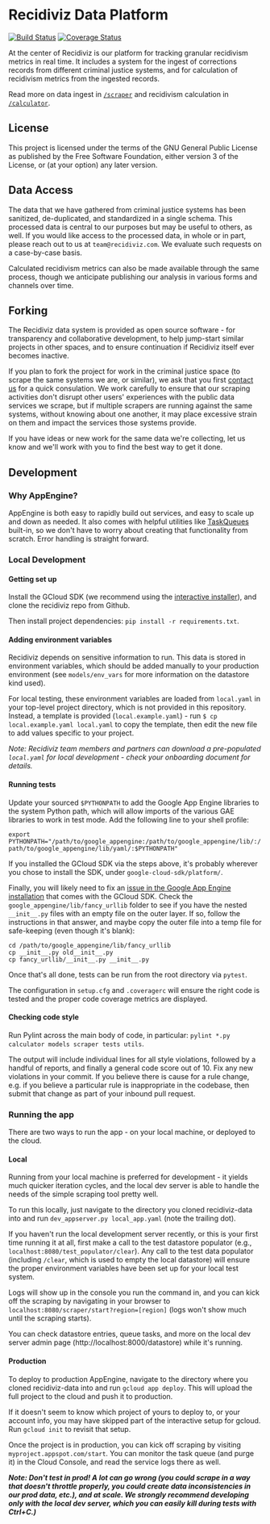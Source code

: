 # Recidiviz Data Platform

[![Build Status](https://travis-ci.org/Recidiviz/recidiviz-data.svg?branch=master)](https://travis-ci.org/Recidiviz/recidiviz-data) [![Coverage Status](https://coveralls.io/repos/github/Recidiviz/recidiviz-data/badge.svg?branch=master)](https://coveralls.io/github/Recidiviz/recidiviz-data?branch=master)

At the center of Recidiviz is our platform for tracking granular recidivism metrics in real time. It includes a system
for the ingest of corrections records from different criminal justice systems, and for calculation of recidivism metrics
from the ingested records.

Read more on data ingest in [`/scraper`](./scraper) and recidivism calculation in [`/calculator`](./calculator).

License
-------

This project is licensed under the terms of the GNU General Public License as published by the Free Software Foundation,
either version 3 of the License, or (at your option) any later version.

Data Access
------

The data that we have gathered from criminal justice systems has been sanitized, de-duplicated, and standardized in a
single schema. This processed data is central to our purposes but may be useful to others, as well. If you would like
access to the processed data, in whole or in part, please reach out to us at `team@recidiviz.com`. We evaluate such
requests on a case-by-case basis.

Calculated recidivism metrics can also be made available through the same process, though we anticipate publishing our
analysis in various forms and channels over time.

Forking
------

The Recidiviz data system is provided as open source software - for transparency and collaborative development, to
help jump-start similar projects in other spaces, and to ensure continuation if Recidiviz itself ever becomes inactive.

If you plan to fork the project for work in the criminal justice space (to scrape the same systems we are, or similar),
we ask that you first [contact us](mailto:team@recidiviz.com) for a quick consulation. We work carefully to ensure
that our scraping activities don't disrupt other users' experiences with the public data services we scrape, but if
multiple scrapers are running against the same systems, without knowing about one another, it may place excessive
strain on them and impact the services those systems provide.

If you have ideas or new work for the same data we're collecting, let us know and we'll work with you to find the
best way to get it done.

Development
------

### Why AppEngine?
AppEngine is both easy to rapidly build out services, and easy to scale up and down as needed. It also comes with
helpful utilities like [TaskQueues](https://cloud.google.com/appengine/docs/standard/python/taskqueue/push/) built-in,
so we don't have to worry about creating that functionality from scratch. Error handling is straight forward.

### Local Development

#### Getting set up
Install the GCloud SDK (we recommend using the [interactive installer](https://cloud.google.com/sdk/downloads#interactive)),
and clone the recidiviz repo from Github.

Then install project dependencies: `pip install -r requirements.txt`.

#### Adding environment variables
Recidiviz depends on sensitive information to run. This data is stored in environment variables, which should be added
manually to your production environment (see `models/env_vars` for more information on the datastore kind used).

For local testing, these environment variables are loaded from `local.yaml` in your top-level project directory,
which is not provided in this repository. Instead, a template is provided (`local.example.yaml`) - run
`$ cp local.example.yaml local.yaml` to copy the template, then edit the new file to add values specific to your
project.

_Note: Recidiviz team members and partners can download a pre-populated `local.yaml` for local development - check your
onboarding document for details._

#### Running tests
Update your sourced `$PYTHONPATH` to add the Google App Engine libraries to the system Python path, which will
allow imports of the various GAE libraries to work in test mode. Add the following line to your shell profile:

`export PYTHONPATH="/path/to/google_appengine:/path/to/google_appengine/lib/:/path/to/google_appengine/lib/yaml/:$PYTHONPATH"`

If you installed the GCloud SDK via the steps above, it's probably wherever you chose to install the SDK, under
`google-cloud-sdk/platform/`.

Finally, you will likely need to fix an [issue in the Google App Engine installation](https://stackoverflow.com/a/27274135)
that comes with the GCloud SDK. Check the `google_appengine/lib/fancy_urllib` folder to see if you have the nested
`__init__.py` files with an empty file on the outer layer. If so, follow the instructions in that answer, and maybe
copy the outer file into a temp file for safe-keeping (even though it's blank):

```
cd /path/to/google_appengine/lib/fancy_urllib
cp __init__.py old__init__.py
cp fancy_urllib/__init__.py __init__.py
```

Once that's all done, tests can be run from the root directory via `pytest`.

The configuration in `setup.cfg` and `.coveragerc` will ensure the right code is tested and the proper code coverage
metrics are displayed.

#### Checking code style
Run Pylint across the main body of code, in particular: `pylint *.py calculator models scraper tests utils`.

The output will include individual lines for all style violations, followed by a handful of reports, and finally a
general code score out of 10. Fix any new violations in your commit. If you believe there is cause for a rule change,
e.g. if you believe a particular rule is inappropriate in the codebase, then submit that change as part of your
inbound pull request.

### Running the app
There are two ways to run the app - on your local machine, or deployed to the cloud.

#### Local
Running from your local machine is preferred for development - it yields much quicker iteration cycles, and the local
dev server is able to handle the needs of the simple scraping tool pretty well.

To run this locally, just navigate to the directory you cloned recidiviz-data into and run `dev_appserver.py local_app.yaml`
(note the trailing dot).

If you haven't run the local development server recently, or this is your first time running it at all, first make a
call to the test datastore populator (e.g., `localhost:8080/test_populator/clear`). Any call to the test data populator
(including `/clear`, which is used to empty the local datastore) will ensure the proper environment variables have been set
up for your local test system.

Logs will show up in the console you run the command in, and you can kick off the scraping by navigating in your browser
to `localhost:8080/scraper/start?region=[region]` (logs won't show much until the scraping starts).

You can check datastore entries, queue tasks, and more on the local dev server admin page (http://localhost:8000/datastore)
while it's running.

#### Production
To deploy to production AppEngine, navigate to the directory where you cloned recidiviz-data into and run
`gcloud app deploy`. This will upload the full project to the cloud and push it to production.

If it doesn't seem to know which project of yours to deploy to, or your account info, you may have skipped part of the
interactive setup for gcloud. Run `gcloud init` to revisit that setup.

Once the project is in production, you can kick off scraping by visiting `myproject.appspot.com/start`. You can monitor
the task queue (and purge it) in the Cloud Console, and read the service logs there as well.

**_Note: Don't test in prod! A lot can go wrong (you could scrape in a way that doesn't throttle properly, you could
create data inconsistencies in our prod data, etc.), and at scale. We strongly recommend developing only with the local
dev server, which you can easily kill during tests with Ctrl+C.)_**
